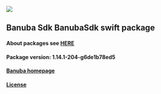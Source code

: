 [![](https://www.banuba.com/hubfs/Banuba_November2018/Images/Banuba%20SDK.png)](https://docs.banuba.com/face-ar-sdk-v1/ios/ios_overview)

## Banuba Sdk BanubaSdk swift package

#### About packages see [HERE](https://docs.banuba.com/face-ar-sdk-v1/ios/ios_packages)

#### Package version: **1.14.1-204-g6de1b78ed5**

#### **[Banuba homepage](https://banuba.com)**

#### **[License](https://www.banuba.com/terms)**
